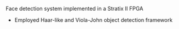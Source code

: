 Face detection system implemented in a Stratix II FPGA
- Employed Haar-like and Viola-John object detection framework
